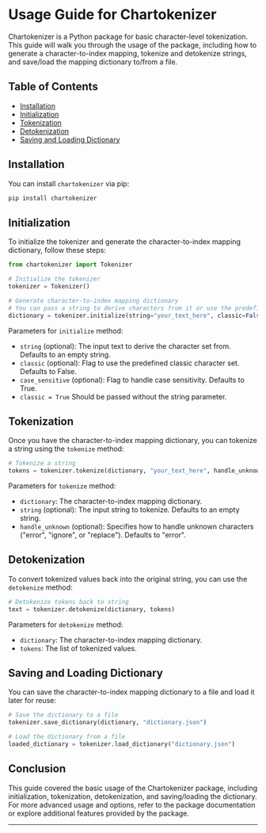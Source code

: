 
# Usage Guide for Chartokenizer

Chartokenizer is a Python package for basic character-level tokenization. This guide will walk you through the usage of the package, including how to generate a character-to-index mapping, tokenize and detokenize strings, and save/load the mapping dictionary to/from a file.

## Table of Contents

- [Installation](#installation)
- [Initialization](#initialization)
- [Tokenization](#tokenization)
- [Detokenization](#detokenization)
- [Saving and Loading Dictionary](#saving-and-loading-dictionary)

## Installation

You can install `chartokenizer` via pip:

```bash
pip install chartokenizer
```

## Initialization

To initialize the tokenizer and generate the character-to-index mapping dictionary, follow these steps:

```python
from chartokenizer import Tokenizer

# Initialize the tokenizer
tokenizer = Tokenizer()

# Generate character-to-index mapping dictionary
# You can pass a string to derive characters from it or use the predefined classic character set
dictionary = tokenizer.initialize(string="your_text_here", classic=False, case_sensitive=True)
```

Parameters for `initialize` method:
- `string` (optional): The input text to derive the character set from. Defaults to an empty string.
- `classic` (optional): Flag to use the predefined classic character set. Defaults to False.
- `case_sensitive` (optional): Flag to handle case sensitivity. Defaults to True.
- `classic = True` Should be passed without the string parameter.
## Tokenization

Once you have the character-to-index mapping dictionary, you can tokenize a string using the `tokenize` method:

```python
# Tokenize a string
tokens = tokenizer.tokenize(dictionary, "your_text_here", handle_unknown="error")
```

Parameters for `tokenize` method:
- `dictionary`: The character-to-index mapping dictionary.
- `string` (optional): The input string to tokenize. Defaults to an empty string.
- `handle_unknown` (optional): Specifies how to handle unknown characters ("error", "ignore", or "replace"). Defaults to "error".

## Detokenization

To convert tokenized values back into the original string, you can use the `detokenize` method:

```python
# Detokenize tokens back to string
text = tokenizer.detokenize(dictionary, tokens)
```

Parameters for `detokenize` method:
- `dictionary`: The character-to-index mapping dictionary.
- `tokens`: The list of tokenized values.

## Saving and Loading Dictionary

You can save the character-to-index mapping dictionary to a file and load it later for reuse:

```python
# Save the dictionary to a file
tokenizer.save_dictionary(dictionary, "dictionary.json")

# Load the dictionary from a file
loaded_dictionary = tokenizer.load_dictionary("dictionary.json")
```

## Conclusion

This guide covered the basic usage of the Chartokenizer package, including initialization, tokenization, detokenization, and saving/loading the dictionary. For more advanced usage and options, refer to the package documentation or explore additional features provided by the package.

---